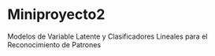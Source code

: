 # Miniproyecto2
Modelos de Variable Latente y Clasificadores Lineales para el Reconocimiento de Patrones
